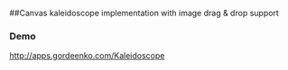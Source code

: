 ##Canvas kaleidoscope implementation with image drag & drop support

### Demo
http://apps.gordeenko.com/Kaleidoscope
